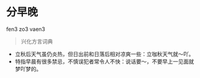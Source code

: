 # 分早晚
fen3 zo3 vaen3
> 兴化方言词典
- 立秋后天气虽仍炎热，但日出前和日落后相对凉爽一些：立咖秋天气就～吖。
- 特指早晨有很多禁忌，不慎误犯者常令人不快：说话要～，不要早上一见面就梦吖梦的。
